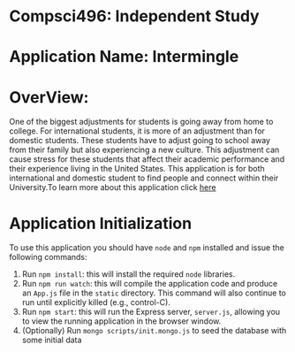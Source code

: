 # Compsci496: Independent Study

# Application Name: Intermingle

# OverView:
One of the biggest adjustments for students is going away from home to college. For international students, it is more of an adjustment than for domestic students. These students have to adjust going to school away from their family but also experiencing a new culture. This adjustment can cause stress for these students that affect their academic performance and their experience living in the United States. This application is for both international and domestic student to find people and connect within their University.To learn more about this application click [here](About.md)


# Application Initialization

To use this application you should have `node` and `npm` installed and issue the following commands:

1. Run `npm install`: this will install the required `node` libraries.
2. Run `npm run watch`: this will compile the application code and produce an `App.js` file in the `static` directory. This command will also continue to run until explicitly killed (e.g., control-C).
3. Run `npm start`: this will run the Express server, `server.js`, allowing you to view the running application in the browser window.
4. (Optionally) Run `mongo scripts/init.mongo.js` to seed the database with some initial data
